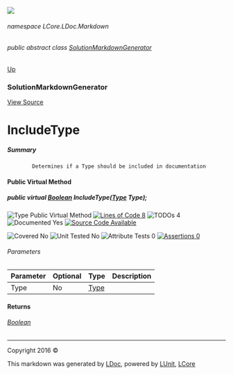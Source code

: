 ![](Content/LDoc-banner-small.png "")

###### namespace LCore.LDoc.Markdown

###### public abstract class [SolutionMarkdownGenerator](docs/SolutionMarkdownGenerator.md)
[Up](docs/SolutionMarkdownGenerator.md)

### SolutionMarkdownGenerator
[View Source](Markdown/Generators/SolutionMarkdownGenerator.cs)

# IncludeType

##### Summary

            Determines if a Type should be included in documentation
            

#### Public Virtual Method

##### public virtual <a href="https://msdn.microsoft.com/en-us/library/system.boolean.aspx" alt="">Boolean</a> IncludeType(<a href="https://msdn.microsoft.com/en-us/library/system.type.aspx" alt="">Type</a> Type);

![Type Public Virtual Method](http://b.repl.ca/v1/Type-Public%20Virtual%20Method-blue.png "") [![Lines of Code 8](http://b.repl.ca/v1/Lines%20of%20Code-8-blue.png "")](Markdown/Generators/SolutionMarkdownGenerator.cs#L557) ![TODOs 4](http://b.repl.ca/v1/TODOs-4-yellow.png "")   ![Documented Yes](http://b.repl.ca/v1/Documented-Yes-brightgreen.png "") [![Source Code Available](http://b.repl.ca/v1/Source%20Code-Available-brightgreen.png "")](Markdown/Generators/SolutionMarkdownGenerator.cs#L557)

![Covered No](http://b.repl.ca/v1/Covered-No-red.png "") ![Unit Tested No](http://b.repl.ca/v1/Unit%20Tested-No-lightgrey.png "") ![Attribute Tests 0](http://b.repl.ca/v1/Attribute%20Tests-0-lightgrey.png "") [![Assertions 0](http://b.repl.ca/v1/Assertions-0-lightgrey.png "")](Markdown/Generators/SolutionMarkdownGenerator.cs)

###### Parameters

Parameter | Optional | Type | Description
:---  | :---  | :---  | :--- 
Type | No | [Type](https://msdn.microsoft.com/en-us/library/system.type.aspx) | 


#### Returns

###### [Boolean](https://msdn.microsoft.com/en-us/library/system.boolean.aspx)



---

Copyright 2016 &copy; [](../README.md) [](../TableOfContents.md)

This markdown was generated by [LDoc](https://github.com/CodeSingularity/LDoc), powered by [LUnit](https://github.com/CodeSingularity/LUnit), [LCore](https://github.com/CodeSingularity/LCore)
